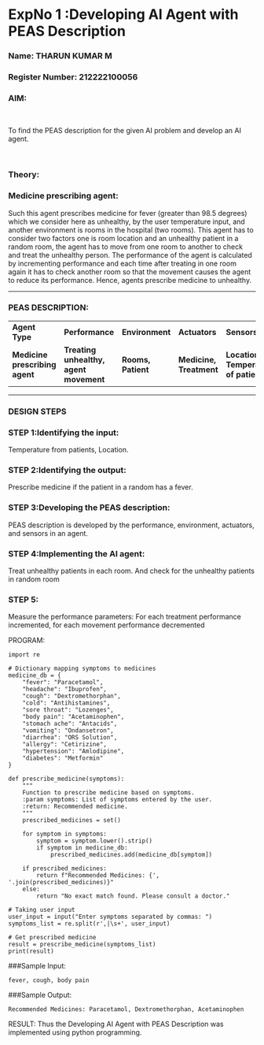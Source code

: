 <h1>ExpNo 1 :Developing AI Agent with PEAS Description</h1>
<h3>Name: THARUN KUMAR M</h3>
<h3>Register Number: 212222100056</h3>


<h3>AIM:</h3>
<br>
<p>To find the PEAS description for the given AI problem and develop an AI agent.</p>
<br>
<h3>Theory:</h3>
<h3>Medicine prescribing agent:</h3>
<p>Such this agent prescribes medicine for fever (greater than 98.5 degrees) which we consider here as unhealthy, by the user temperature input, and another environment is rooms in the hospital (two rooms). This agent has to consider two factors one is room location and an unhealthy patient in a random room, the agent has to move from one room to another to check and treat the unhealthy person. The performance of the agent is calculated by incrementing performance and each time after treating in one room again it has to check another room so that the movement causes the agent to reduce its performance. Hence, agents prescribe medicine to unhealthy.</p>
<hr>
<h3>PEAS DESCRIPTION:</h3>
<table>
  <tr>
    <td><strong>Agent Type</strong></td>
    <td><strong>Performance</strong></td>
     <td><strong>Environment</strong></td>
    <td><strong>Actuators</strong></td>
    <td><strong>Sensors</strong></td>
  </tr>
    <tr>
    <td><strong>Medicine prescribing agent</strong></td>
    <td><strong>Treating unhealthy, agent movement</strong></td>
     <td><strong>Rooms, Patient</strong></td>
    <td><strong>Medicine, Treatment</strong></td>
    <td><strong>Location, Temperature of patient</strong></td>
  </tr>
</table>
<hr>
<H3>DESIGN STEPS</H3>
<h3>STEP 1:Identifying the input:</h3>
<p>Temperature from patients, Location.</p>
<h3>STEP 2:Identifying the output:</h3>
<p>Prescribe medicine if the patient in a random has a fever.</p>
<h3>STEP 3:Developing the PEAS description:</h3>
<p>PEAS description is developed by the performance, environment, actuators, and sensors in an agent.</p>
<h3>STEP 4:Implementing the AI agent:</h3>
<p>Treat unhealthy patients in each room. And check for the unhealthy patients in random room</p>
<h3>STEP 5:</h3>
<p>Measure the performance parameters: For each treatment performance incremented, for each movement performance decremented</p>

PROGRAM:
```
import re

# Dictionary mapping symptoms to medicines
medicine_db = {
    "fever": "Paracetamol",
    "headache": "Ibuprofen",
    "cough": "Dextromethorphan",
    "cold": "Antihistamines",
    "sore throat": "Lozenges",
    "body pain": "Acetaminophen",
    "stomach ache": "Antacids",
    "vomiting": "Ondansetron",
    "diarrhea": "ORS Solution",
    "allergy": "Cetirizine",
    "hypertension": "Amlodipine",
    "diabetes": "Metformin"
}

def prescribe_medicine(symptoms):
    """
    Function to prescribe medicine based on symptoms.
    :param symptoms: List of symptoms entered by the user.
    :return: Recommended medicine.
    """
    prescribed_medicines = set()
    
    for symptom in symptoms:
        symptom = symptom.lower().strip()
        if symptom in medicine_db:
            prescribed_medicines.add(medicine_db[symptom])

    if prescribed_medicines:
        return f"Recommended Medicines: {', '.join(prescribed_medicines)}"
    else:
        return "No exact match found. Please consult a doctor."

# Taking user input
user_input = input("Enter symptoms separated by commas: ")
symptoms_list = re.split(r',|\s+', user_input)

# Get prescribed medicine
result = prescribe_medicine(symptoms_list)
print(result)
```
###Sample Input:
```
fever, cough, body pain
```
###Sample Output:
```
Recommended Medicines: Paracetamol, Dextromethorphan, Acetaminophen
```


RESULT:  Thus the Developing AI Agent with PEAS Description was implemented using python programming.
